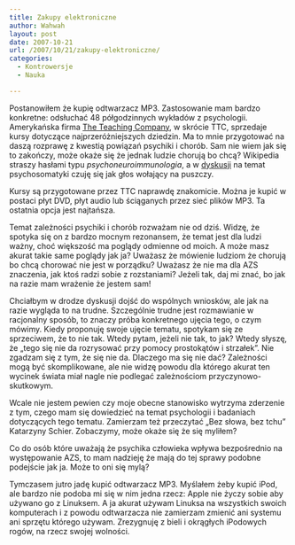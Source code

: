 ```yaml
---
title: Zakupy elektroniczne
author: Wahwah
layout: post
date: 2007-10-21
url: /2007/10/21/zakupy-elektroniczne/
categories:
  - Kontrowersje
  - Nauka

---
```

Postanowiłem że kupię odtwarzacz MP3. Zastosowanie mam bardzo konkretne: odsłuchać 48 półgodzinnych wykładów z psychologii. Amerykańska firma [The Teaching Company][1], w skrócie TTC, sprzedaje kursy dotyczące najprzeróżniejszych dziedzin. Ma to mnie przygotować na daszą rozprawę z kwestią powiązań psychiki i chorób. Sam nie wiem jak się to zakończy, może okaże się że jednak ludzie chorują bo chcą? Wikipedia straszy hasłami typu _psychoneuroimmunologia_, a w [dyskusji][2] na temat psychosomatyki czuję się jak głos wołający na puszczy.

<!--more-->Kursy są przygotowane przez TTC naprawdę znakomicie. Można je kupić w postaci płyt DVD, płyt audio lub ściąganych przez sieć plików MP3. Ta ostatnia opcja jest najtańsza.

Temat zależności psychiki i chorób rozważam nie od dziś. Widzę, że spotyka się on z bardzo mocnym rezonansem, że temat jest dla ludzi ważny, choć większość ma poglądy odmienne od moich. A może masz akurat takie same poglądy jak ja? Uważasz że mówienie ludziom że chorują bo chcą chorować nie jest w porządku? Uważasz że nie ma dla AZS znaczenia, jak ktoś radzi sobie z rozstaniami? Jeżeli tak, daj mi znać, bo jak na razie mam wrażenie że jestem sam!

Chciałbym w drodze dyskusji dojść do wspólnych wniosków, ale jak na razie wygląda to na trudne. Szczególnie trudne jest rozmawianie w racjonalny sposób, to znaczy próba konkretnego ujęcia tego, o czym mówimy. Kiedy proponuję swoje ujęcie tematu, spotykam się ze sprzeciwem, że to nie tak. Wtedy pytam, jeżeli nie tak, to jak? Wtedy słyszę, że „tego się nie da rozrysować przy pomocy prostokątów i strzałek”. Nie zgadzam się z tym, że się nie da. Dlaczego ma się nie dać? Zależności mogą być skomplikowane, ale nie widzę powodu dla którego akurat ten wycinek świata miał nagle nie podlegać zależnościom przyczynowo-skutkowym.

Wcale nie jestem pewien czy moje obecne stanowisko wytrzyma zderzenie z tym, czego mam się dowiedzieć na temat psychologii i badaniach dotyczących tego tematu. Zamierzam też przeczytać „Bez słowa, bez tchu” Katarzyny Schier. Zobaczymy, może okaże się że się myliłem?

Co do osób które uważają że psychika człowieka wpływa bezpośrednio na występowanie AZS, to mam nadzieję że mają do tej sprawy podobne podejście jak ja. Może to oni się mylą?

Tymczasem jutro jadę kupić odtwarzacz MP3. Myślałem żeby kupić iPod, ale bardzo nie podoba mi się w nim jedna rzecz: Apple nie życzy sobie aby używano go z Linuksem. A ja akurat używam Linuksa na wszystkich swoich komputerach i z powodu odtwarzacza nie zamierzam zmienić ani systemu ani sprzętu którego używam. Zrezygnuję z bieli i okrągłych iPodowych rogów, na rzecz swojej wolności.

 [1]: http://www.teach12.com/
 [2]: http://www.atopowe-zapalenie.pl/forum/viewtopic.php?t=3915